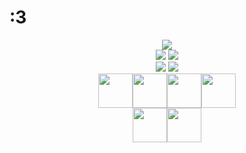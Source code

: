 # :3

<div align="center">
      <img src="https://files.catbox.moe/xwbntl.jpeg">
</div>

<div align="center">
      <img src="https://files.catbox.moe/0i6x6e.jpeg">
      <img src="https://files.catbox.moe/far9sc.jpg">
</div>

<div align="center">
      <img src="https://files.catbox.moe/4amx64.gif">
  <img src="https://files.catbox.moe/fxupyj.gif">
</div>

<div align="center">
       <img src="https://files.catbox.moe/if9zhh.gif" "width="" height="55"><img src="https://files.catbox.moe/ao4itv.png" "width="" height="55"><img src="https://files.catbox.moe/x8kij2.png" "width="" height="55"><img src="https://files.catbox.moe/c7uk8n.png" "width="" height="55"> <br />
  <img src="https://files.catbox.moe/sq3qb5.gif" "width="" height="55"><img src="https://files.catbox.moe/0yqt8w.png" "width="" height="55"> <br />
</div>
